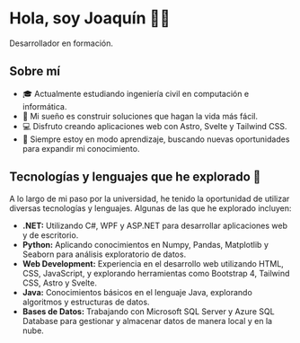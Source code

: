 # Hola, soy Joaquín 🦐🤙

Desarrollador en formación. 

## Sobre mí

- 🎓 Actualmente estudiando ingeniería civil en computación e informática.
- 🚀 Mi sueño es construir soluciones que hagan la vida más fácil. 
- 💻 Disfruto creando aplicaciones web con Astro, Svelte y Tailwind CSS.
- 🧠 Siempre estoy en modo aprendizaje, buscando nuevas oportunidades para expandir mi conocimiento.
  
## Tecnologías y lenguajes que he explorado 🚀

A lo largo de mi paso por la universidad, he tenido la oportunidad de utilizar diversas tecnologías y lenguajes. Algunas de las que he explorado incluyen:

- **.NET:** Utilizando C#, WPF y ASP.NET para desarrollar aplicaciones web y de escritorio.
- **Python:** Aplicando conocimientos en Numpy, Pandas, Matplotlib y Seaborn para análisis exploratorio de datos.
- **Web Development:** Experiencia en el desarrollo web utilizando HTML, CSS, JavaScript, y explorando herramientas como Bootstrap 4, Tailwind CSS, Astro y Svelte.
- **Java:** Conocimientos básicos en el lenguaje Java, explorando algoritmos y estructuras de datos.
- **Bases de Datos:** Trabajando con Microsoft SQL Server y Azure SQL Database para gestionar y almacenar datos de manera local y en la nube.

